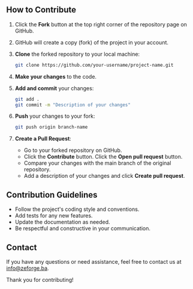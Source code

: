 ## How to Contribute

1. Click the **Fork** button at the top right corner of the repository page on GitHub.
2. GitHub will create a copy (fork) of the project in your account.
3. **Clone** the forked repository to your local machine:
   ```bash
   git clone https://github.com/your-username/project-name.git
   ```

4. **Make your changes** to the code.
5. **Add and commit** your changes:
   ```bash
   git add .
   git commit -m "Description of your changes"
   ```
6. **Push** your changes to your fork:
   ```bash
   git push origin branch-name
   ```
7. **Create a Pull Request**:
   - Go to your forked repository on GitHub.
   - Click the **Contribute** button.
     Click the **Open pull request** button.
   - Compare your changes with the main branch of the original repository.
   - Add a description of your changes and click **Create pull request**.

## Contribution Guidelines

- Follow the project's coding style and conventions.
- Add tests for any new features.
- Update the documentation as needed.
- Be respectful and constructive in your communication.

## Contact

If you have any questions or need assistance, feel free to contact us at info@zeforge.ba.

Thank you for contributing!
